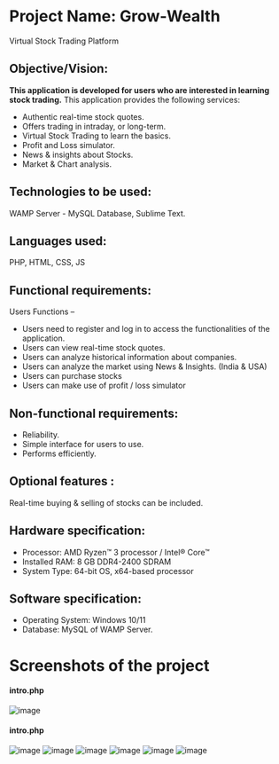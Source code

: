 # Project Name:   Grow-Wealth
 Virtual Stock Trading Platform 


## Objective/Vision:
**This application is developed for users who are interested in learning stock trading.**
This application provides the following services:
*  Authentic real-time stock quotes.
*  Offers trading in intraday, or long-term.
*  Virtual Stock Trading to learn the basics.
*  Profit and Loss simulator.
*  News & insights about Stocks.
*  Market & Chart analysis.

## Technologies to be used: 
WAMP Server - MySQL Database, Sublime Text.

## Languages used:
PHP, HTML, CSS, JS

## Functional requirements:
Users Functions –
* Users need to register and log in to access the functionalities of the application.
* Users can view real-time stock quotes.
* Users can analyze historical information about companies.
* Users can analyze the market using News & Insights. (India & USA)
* Users can purchase stocks
* Users can make use of profit / loss simulator

## Non-functional requirements:
* Reliability.
* Simple interface for users to use.
* Performs efficiently.

## Optional features : 
Real-time buying & selling of stocks can be included.

## Hardware specification:
* Processor: AMD Ryzen™ 3 processor / Intel® Core™ 
* Installed RAM: 8 GB DDR4-2400 SDRAM 
* System Type: 64-bit OS, x64-based processor

## Software specification:
* Operating System: Windows 10/11
* Database: MySQL of WAMP Server.

# Screenshots of the project
#### intro.php
![image](https://user-images.githubusercontent.com/69259777/148937649-6510467b-2852-4cf8-a480-af16ef18b5ff.png)

#### intro.php
![image](https://user-images.githubusercontent.com/69259777/172811208-d8154e6f-9f9f-4578-af29-24f295cebb86.png)
![image](https://user-images.githubusercontent.com/69259777/172811509-582dbb5e-e024-43bd-8333-575e9e072fba.png)
![image](https://user-images.githubusercontent.com/69259777/172811601-437e9603-d1c5-4f9a-9878-bf97ddad4a0c.png)
![image](https://user-images.githubusercontent.com/69259777/172811685-1549ab9d-10b8-4db5-be96-4c709e3341ce.png)
![image](https://user-images.githubusercontent.com/69259777/172811746-d745938a-5605-4c71-a104-a871e406273c.png)
![image](https://user-images.githubusercontent.com/69259777/172811780-58076698-09cf-43b7-8d6e-32009247199e.png)





